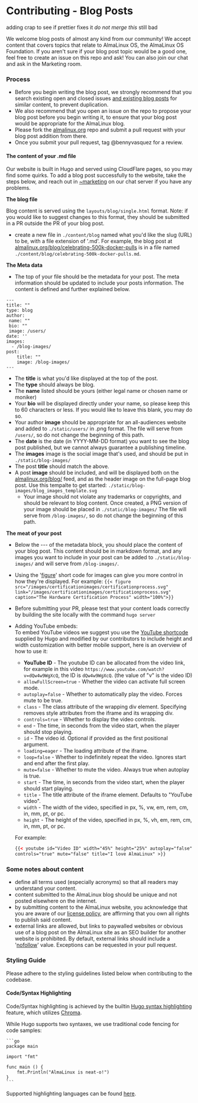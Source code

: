 # Contributing - Blog Posts

adding crap to see if prettier fixes it
_do not merge this_
still bad

We welcome blog posts of almost any kind from our community! We accept content that covers topics that relate to AlmaLinux OS, the AlmaLinux OS Foundation. If you aren't sure if your blog post topic would be a good one, feel free to create an issue on this repo and ask! You can also join our chat and ask in the Marketing room.

### Process

- Before you begin writing the blog post, we strongly recommend that you search existing open and closed issues [and existing blog posts](https://github.com/AlmaLinux/almalinux.org/tree/master/content/blog) for similar content, to prevent duplication.
- We also recommend that you open an issue on the repo to propose your blog post before you begin writing it, to ensure that your blog post would be appropriate for the AlmaLinux blog.
- Please fork the [almalinux.org](https://github.com/AlmaLinux/almalinux.org) repo and submit a pull request with your blog post addition from there.
- Once you submit your pull request, tag @bennyvasquez for a review.

#### The content of your .md file

Our website is built in Hugo and served using CloudFlare pages, so you may find some quirks. To add a blog post successfully to the website, take the steps below, and reach out in [~marketing](https://chat.almalinux.org/almalinux/channels/marketing) on our chat server if you have any problems.

**The blog file**

Blog content is served using the `layouts/blog/single.html` format. Note: if you would like to suggest changes to this format, they should be submitted in a PR outside the PR of your blog post.

- create a new file in `./content/blog` named what you'd like the slug (URL) to be, with a file extension of '.md'. For example, the blog post at [almalinux.org/blog/celebrating-500k-docker-pulls](almalinux.org/blog/celebrating-500k-docker-pulls) is in a file named `./content/blog/celebrating-500k-docker-pulls.md`.

**The Meta data**

- The top of your file should be the metadata for your post. The meta information should be updated to include your posts information. The content is defined and further explained below.

```
---
title: ""
type: blog
author:
 name: ""
 bio: ""
 image: /users/
date: ''
images:
  - /blog-images/
post:
	title: ""
	image: /blog-images/
---
```

- The **title** is what you'd like displayed at the top of the post.
- The **type** should always be blog.
- The **name** listed should be yours (either legal name or chosen name or moniker)
- Your **bio** will be displayed directly under your name, so please keep this to 60 characters or less. If you would like to leave this blank, you may do so.
- Your author **image** should be appropriate for an all-audiences website and added to `./static/users/` in .png format. The file will serve from `/users/`, so do not change the beginning of this path.
- The **date** is the date (in YYYY-MM-DD format) you want to see the blog post published, but we cannot always guarantee a publishing timeline.
- The **images** image is the social image that's used, and should be put in `./static/blog-images/`
- The post **title** should match the above.
- A post **image** should be included, and will be displayed both on the [almalinux.org/blog/](almalinux.org/blog/) feed, and as the header image on the full-page blog post. Use this tempalte to get started: `./static/blog-images/blog_images_template.svg`
  - Your image should not violate any trademarks or copyrights, and should be relevant to blog content. Once created, a PNG version of your image should be placed in `./static/blog-images/` The file will serve from `/blog-images/`, so do not change the beginning of this path.

**The meat of your post**

- Below the --- of the metadata block, you should place the content of your blog post. This content should be in markdown format, and any images you want to include in your post can be added to `./static/blog-images/` and will serve from `/blog-images/`.
- Using the '[figure](https://gohugo.io/content-management/shortcodes/#figure)' short code for images can give you more control in how they're displayed. For example:
  `{{< figure src="/images/certificationimages/certificationprocess.svg" link="/images/certificationimages/certificationprocess.svg" caption="The Hardware Certification Process" width="100%">}}`
- Before submitting your PR, please test that your content loads correctly by building the site locally with the command `hugo server`
- Adding YouTube embeds:\
  To embed YouTube videos we suggest you use the [YouTube shortcode](https://gohugo.io/content-management/shortcodes/#youtube) supplied by Hugo and modified by our contributors to include height and width customization with better mobile support, here is an overview of how to use it:
  - **YouTube ID** - The youtube ID can be allocated from the video link, for example in this video `https://www.youtube.com/watch?v=dQw4w9WgXcQ`, the ID is `dQw4w9WgXcQ`. (the value of "v" is the video ID)
  - `allowFullScreen=true` - Whether the video can activate full screen mode.
  - `autoplay=false` - Whether to automatically play the video. Forces mute to be true.
  - `class` - The class attribute of the wrapping div element. Specifying removes style attributes from the iframe and its wrapping div.
  - `controls=true` - Whether to display the video controls.
  - `end` - The time, in seconds from the video start, when the player should stop playing.
  - `id` - The video id. Optional if provided as the first positional argument.
  - `loading=eager` - The loading attribute of the iframe.
  - `loop=false` - Whether to indefinitely repeat the video. Ignores start and end after the first play.
  - `mute=false` - Whether to mute the video. Always true when autoplay is true.
  - `start` - The time, in seconds from the video start, when the player should start playing.
  - `title` - The title attribute of the iframe element. Defaults to "YouTube video".
  - `width` - The width of the video, specified in px, %, vw, em, rem, cm, in, mm, pt, or pc.
  - `height` - The height of the video, specified in px, %, vh, em, rem, cm, in, mm, pt, or pc.

  For example:

  ```html
  {{< youtube id="Video ID" width="45%" height="25%" autoplay="false"
  controls="true" mute="false" title="I love AlmaLinux" >}}
  ```

### Some notes about content

- define all terms used (especially acronyms) so that all readers may understand your content.
- content submitted to the AlmaLinux blog should be unique and not posted elsewhere on the internet.
- by submitting content to the AlmaLinux website, you acknowledge that you are aware of our [license policy](https://almalinux.org/p/the-almalinux-os-licensing-policy/), are affirming that you own all rights to publish said content.
- external links are allowed, but links to paywalled websites or obvious use of a blog post on the AlmaLinux site as an SEO builder for another website is prohibited. By default, external links should include a '[nofollow](https://en.wikipedia.org/wiki/Nofollow)' value. Exceptions can be requested in your pull request.

### Styling Guide

Please adhere to the styling guidelines listed below when contributing to the codebase.

#### Code/Syntax Highlighting

Code/Syntax highlighting is achieved by the builtin [Hugo syntax highlighting](https://gohugo.io/content-management/syntax-highlighting/) feature, which utilizes [Chroma](https://github.com/alecthomas/chroma).

While Hugo supports two syntaxes, we use traditional code fencing for code samples:

````plaintext
```go
package main

import "fmt"

func main () {
    fmt.Println("AlmaLinux is neat-o!")
}
```
````

Supported highlighting languages can be found [here](https://gohugo.io/content-management/syntax-highlighting/#list-of-chroma-highlighting-languages).
